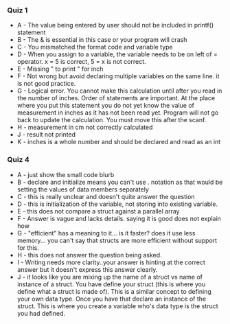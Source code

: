 ### Quiz 1

* A - The value being entered by user should not be included in printf() statement
* B - The & is essential in this case or your program will crash
* C - You mismatched the format code and variable type
* D - When you assign to a variable, the variable needs to be on left of = operator.  x = 5 is correct, 5 = x is not correct.
* E - Missing \"  to print " for inch
* F - Not wrong but avoid declaring multiple variables on the same line.  it is not good practice.
* G - Logical error.  You cannot make this calculation until after you read in the number of inches.  Order of statements are important.  At the place where you put this statement you do not yet know the value of measurement in inches as it has not been read yet.  Program will not go back to update the calculation.  You must move this after the scanf. 
* H - measurement in cm not correctly calculated 
* J - result not printed 
* K - inches is a whole number and should be declared and read as an int

### Quiz 4

* A - just show the small code blurb
* B - declare and initialize means you can't use . notation as that would be setting the values of data members separately
* C - this is really unclear and doesn't quite answer the question
* D - this is initialization of the variable, not storing into existing variable.
* E - this does not compare a struct against a parallel array
* F - Answer is vague and lacks details.  saying it is good does not explain how
* G - "efficient" has a meaning to it... is it faster?  does it use less memory... you can't say that structs are more efficient without support for this.
* H - this does not answer the question being asked.
* I - Writing needs more clarity..your answer is hinting at the correct answer but it doesn't express this answer clearly.
* J - it looks like you are mixing up the name of a struct vs name of instance of a struct.  You have define your struct (this is where you define what a struct is made of).  This is a similar concept to defining your own data type.  Once you have that declare an instance of the struct.  This is where you create a variable who's data type is the struct you had defined.

  
